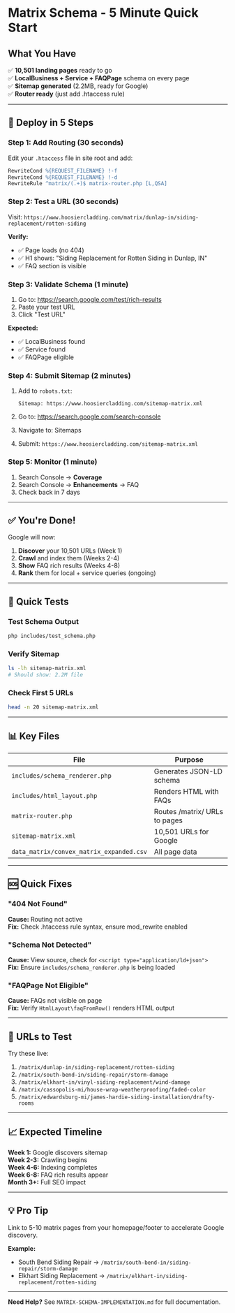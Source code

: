 # Matrix Schema - 5 Minute Quick Start

## What You Have

✅ **10,501 landing pages** ready to go  
✅ **LocalBusiness + Service + FAQPage** schema on every page  
✅ **Sitemap generated** (2.2MB, ready for Google)  
✅ **Router ready** (just add .htaccess rule)

---

## 🚀 Deploy in 5 Steps

### Step 1: Add Routing (30 seconds)

Edit your `.htaccess` file in site root and add:

```apache
RewriteCond %{REQUEST_FILENAME} !-f
RewriteCond %{REQUEST_FILENAME} !-d
RewriteRule ^matrix/(.+)$ matrix-router.php [L,QSA]
```

### Step 2: Test a URL (30 seconds)

Visit: `https://www.hoosiercladding.com/matrix/dunlap-in/siding-replacement/rotten-siding`

**Verify:**
- ✅ Page loads (no 404)
- ✅ H1 shows: "Siding Replacement for Rotten Siding in Dunlap, IN"
- ✅ FAQ section is visible

### Step 3: Validate Schema (1 minute)

1. Go to: https://search.google.com/test/rich-results
2. Paste your test URL
3. Click "Test URL"

**Expected:**
- ✅ LocalBusiness found
- ✅ Service found
- ✅ FAQPage eligible

### Step 4: Submit Sitemap (2 minutes)

1. Add to `robots.txt`:
   ```
   Sitemap: https://www.hoosiercladding.com/sitemap-matrix.xml
   ```

2. Go to: https://search.google.com/search-console
3. Navigate to: Sitemaps
4. Submit: `https://www.hoosiercladding.com/sitemap-matrix.xml`

### Step 5: Monitor (1 minute)

1. Search Console → **Coverage**
2. Search Console → **Enhancements** → FAQ
3. Check back in 7 days

---

## ✅ You're Done!

Google will now:
1. **Discover** your 10,501 URLs (Week 1)
2. **Crawl** and index them (Weeks 2-4)
3. **Show** FAQ rich results (Weeks 4-8)
4. **Rank** them for local + service queries (ongoing)

---

## 🧪 Quick Tests

### Test Schema Output
```bash
php includes/test_schema.php
```

### Verify Sitemap
```bash
ls -lh sitemap-matrix.xml
# Should show: 2.2M file
```

### Check First 5 URLs
```bash
head -n 20 sitemap-matrix.xml
```

---

## 📊 Key Files

| File | Purpose |
|------|---------|
| `includes/schema_renderer.php` | Generates JSON-LD schema |
| `includes/html_layout.php` | Renders HTML with FAQs |
| `matrix-router.php` | Routes /matrix/ URLs to pages |
| `sitemap-matrix.xml` | 10,501 URLs for Google |
| `data_matrix/convex_matrix_expanded.csv` | All page data |

---

## 🆘 Quick Fixes

### "404 Not Found"
**Cause:** Routing not active  
**Fix:** Check .htaccess rule syntax, ensure mod_rewrite enabled

### "Schema Not Detected"
**Cause:** View source, check for `<script type="application/ld+json">`  
**Fix:** Ensure `includes/schema_renderer.php` is being loaded

### "FAQPage Not Eligible"
**Cause:** FAQs not visible on page  
**Fix:** Verify `HtmlLayout\faqFromRow()` renders HTML output

---

## 🎯 URLs to Test

Try these live:

1. `/matrix/dunlap-in/siding-replacement/rotten-siding`
2. `/matrix/south-bend-in/siding-repair/storm-damage`
3. `/matrix/elkhart-in/vinyl-siding-replacement/wind-damage`
4. `/matrix/cassopolis-mi/house-wrap-weatherproofing/faded-color`
5. `/matrix/edwardsburg-mi/james-hardie-siding-installation/drafty-rooms`

---

## 📈 Expected Timeline

**Week 1:** Google discovers sitemap  
**Week 2-3:** Crawling begins  
**Week 4-6:** Indexing completes  
**Week 6-8:** FAQ rich results appear  
**Month 3+:** Full SEO impact

---

## 💡 Pro Tip

Link to 5-10 matrix pages from your homepage/footer to accelerate Google discovery.

**Example:**
- South Bend Siding Repair → `/matrix/south-bend-in/siding-repair/storm-damage`
- Elkhart Siding Replacement → `/matrix/elkhart-in/siding-replacement/rotten-siding`

---

**Need Help?** See `MATRIX-SCHEMA-IMPLEMENTATION.md` for full documentation.

